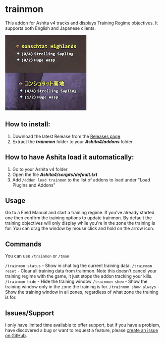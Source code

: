 # trainmon

This addon for Ashita v4 tracks and displays Training Regime objectives. It supports both English and Japanese clients.

![Example](https://github.com/onimitch/ffxi-trainmon/blob/main/Example.png "Example")


## How to install:
1. Download the latest Release from the [Releases page](https://github.com/onimitch/ffxi-trainmon/releases)
2. Extract the **_trainmon_** folder to your **_Ashita4/addons_** folder

## How to have Ashita load it automatically:
1. Go to your Ashita v4 folder
2. Open the file **_Ashita4/scripts/default.txt_**
3. Add `/addon load trainmon` to the list of addons to load under "Load Plugins and Addons"

## Usage

Go to a Field Manual and start a training regime. If you've already started one then confirm the training options to update trainmon.
By default the training objectives will only display while you're in the zone the training is for.
You can drag the window by mouse click and hold on the arrow icon.

## Commands

You can use `/trainmon` or `/tmon`

`/trainmon status` - Show in chat log the current training data.
`/trainmon reset` - Clear all training data from trainmon. Note this doesn't cancel your training regime with the game, it just stops the addon tracking your kills.
`/trainmon hide` - Hide the training window
`/trainmon show` - Show the training window only in the zone the training is for.
`/trainmon show always` - Show the training window in all zones, regardless of what zone the training is for.

## Issues/Support

I only have limited time available to offer support, but if you have a problem, have discovered a bug or want to request a feature, please [create an issue on GitHub](https://github.com/onimitch/ffxi-trainmon/issues).
